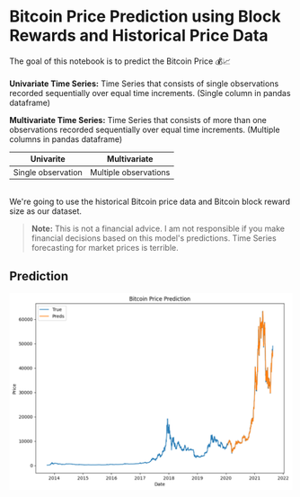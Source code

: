 # Bitcoin Price Prediction using Block Rewards and Historical Price Data

The goal of this notebook is to predict the Bitcoin Price 💰📈
<br><br>
**Univariate Time Series:** Time Series that consists of single observations recorded sequentially over equal time increments. (Single column in pandas dataframe)

**Multivariate Time Series:** Time Series that consists of more than one observations recorded sequentially over equal time increments. (Multiple columns in pandas dataframe)

| Univarite | Multivariate |
| ----- | ----- |
| Single observation | Multiple observations |

<br>
We're going to use the historical Bitcoin price data and Bitcoin block reward size as our dataset.

> **Note:** This is not a financial advice. I am not responsible if you make financial decisions based on this model's predictions. Time Series forecasting for market prices is terrible.


## Prediction
![](prediction.png)

